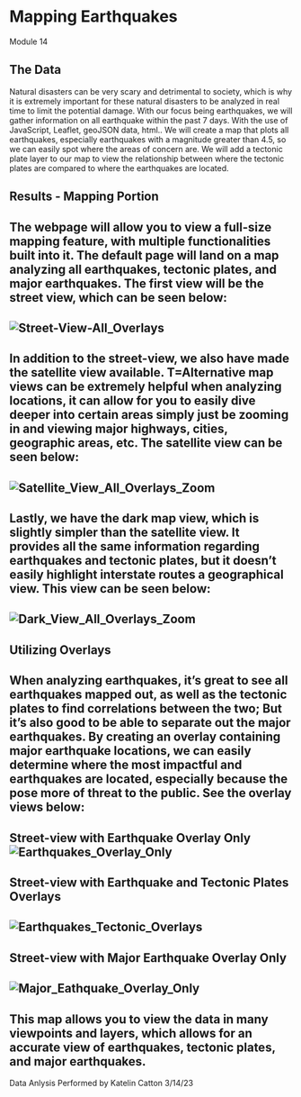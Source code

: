 # Mapping Earthquakes
Module 14

## The Data
Natural disasters can be very scary and detrimental to society, which is why it is extremely important for these natural disasters to be analyzed in real time to limit the potential damage. With our focus being earthquakes, we will gather information on all earthquake within the past 7 days. With the use of JavaScript, Leaflet, geoJSON data, html.. We will create a map that plots all earthquakes, especially earthquakes with a magnitude greater than 4.5, so we can easily spot where the areas of concern are. We will add a tectonic plate layer to our map to view the relationship between where the tectonic plates are compared to where the earthquakes are located.
## Results - Mapping Portion
The webpage will allow you to view a full-size mapping feature, with multiple functionalities built into it. The default page will land on a map analyzing all earthquakes, tectonic plates, and major earthquakes. The first view will be the street view, which can be seen below:
---
![Street-View-All_Overlays](https://user-images.githubusercontent.com/119131202/225161183-aa74c991-c4bf-442b-9c4d-fe481453b0b8.PNG)
---
In addition to the street-view, we also have made the satellite view available.  T=Alternative map views can be extremely helpful when analyzing locations, it can allow for you to easily dive deeper into certain areas simply just be zooming in and viewing major highways, cities, geographic areas, etc. The satellite view can be seen below:
---
![Satellite_View_All_Overlays_Zoom](https://user-images.githubusercontent.com/119131202/225161229-2c026788-5fe6-4623-b6bd-ca124dd81d8e.PNG)
---
Lastly, we have the dark map view, which is slightly simpler than the satellite view. It provides all the same information regarding earthquakes and tectonic plates, but it doesn’t easily highlight interstate routes a geographical view. This view can be seen below:
---
![Dark_View_All_Overlays_Zoom](https://user-images.githubusercontent.com/119131202/225161262-72ad69ae-f1fd-4e1e-8f81-c036e6e42cd0.PNG)
---
## Utilizing Overlays
When analyzing earthquakes, it’s great to see all earthquakes mapped out, as well as the tectonic plates to find correlations between the two; But it’s also good to be able to separate out the major earthquakes. By creating an overlay containing major earthquake locations, we can easily determine where the most impactful and earthquakes are located, especially because the pose more of threat to the public. See the overlay views below:
---
Street-view with Earthquake Overlay Only
![Earthquakes_Overlay_Only](https://user-images.githubusercontent.com/119131202/225161353-8847f4de-f57b-4aff-bc03-97598483ae03.PNG)
---
Street-view with Earthquake and Tectonic Plates Overlays
---
![Earthquakes_Tectonic_Overlays](https://user-images.githubusercontent.com/119131202/225161420-8f81fab9-2994-4274-8918-f0a555f339cd.PNG)
---
Street-view with Major Earthquake Overlay Only
---
![Major_Eathquake_Overlay_Only](https://user-images.githubusercontent.com/119131202/225161616-ac2e88fa-3c30-48e2-a557-f46f364f40b3.PNG)
---
This map allows you to view the data in many viewpoints and layers, which allows for an accurate view of earthquakes, tectonic plates, and major earthquakes.
---
Data Anlysis Performed by Katelin Catton
3/14/23


